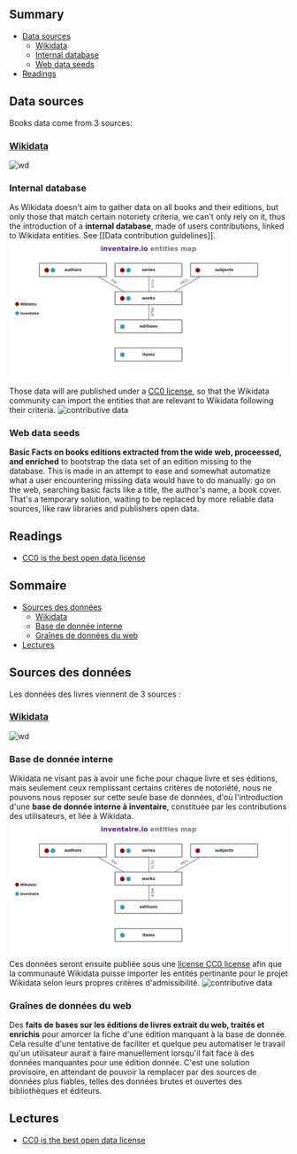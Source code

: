 <!-- LANG:EN, title="Books data"-->

## Summary

- [Data sources](#data-sources)
  - [Wikidata](#wikidata)
  - [Internal database](#internal-database)
  - [Web data seeds](#web-data-seeds)
- [Readings](#readings)

## Data sources

Books data come from 3 sources:

### [Wikidata](https://wikidata.org)
![wd](https://www.wikidata.org/static/images/project-logos/wikidatawiki.png)

### Internal database
As Wikidata doesn't aim to gather data on all books and their editions, but only those that match certain notoriety criteria, we can't only rely on it, thus the introduction of a **internal database**, made of users contributions, linked to Wikidata entities. See [[Data contribution guidelines]].
![entities map](https://raw.githubusercontent.com/inventaire/entities-map/master/screenshots/entities-map.png)

Those data will are published under a [CC0 license](https://en.wikipedia.org/wiki/CC0), so that the Wikidata community can import the entities that are relevant to Wikidata following their criteria.
![contributive data](https://trello-attachments.s3.amazonaws.com/56e00fd7fbc3e6a2cc85aa56/803x625/2261e082efceca9a8a7598726a818b16/contributive_data.png)

### Web data seeds
**Basic Facts on books editions extracted from the wide web, proceessed, and enriched** to bootstrap the data set of an edition missing to the database. This is made in an attempt to ease and somewhat automatize what a user encountering missing data would have to do manually: go on the web, searching basic facts like a title, the author's name, a book cover. That's a temporary solution, waiting to be replaced by more reliable data sources, like raw libraries and publishers open data.

## Readings
* [CC0 is the best open data license](https://pietercolpaert.be/open%20data/2017/02/23/cc0.html)


<!-- LANG:FR, title="Données des livres"-->

## Sommaire

- [Sources des données](#sources-des-donn%C3%A9es)
  - [Wikidata](#wikidata)
  - [Base de donnée interne](#base-de-donn%C3%A9e-interne)
  - [Graînes de données du web](#gra%C3%AEnes-de-donn%C3%A9es-du-web)
- [Lectures](#lectures)

## Sources des données

Les données des livres viennent de 3 sources :

### [Wikidata](https://wikidata.org)
![wd](https://www.wikidata.org/static/images/project-logos/wikidatawiki.png)

### Base de donnée interne
Wikidata ne visant pas à avoir une fiche pour chaque livre et ses éditions, mais seulement ceux remplissant certains critères de notoriété, nous ne pouvons nous reposer sur cette seule base de données, d'où l'introduction d'une **base de donnée interne à inventaire**, constituée par les contributions des utilisateurs, et liée à Wikidata.
![entities map](https://raw.githubusercontent.com/inventaire/entities-map/master/screenshots/entities-map.png)
Ces données seront ensuite publiée sous une [license CC0 license](https://fr.wikipedia.org/wiki/CC0) afin que la communauté Wikidata puisse importer les entités pertinante pour le projet Wikidata selon leurs propres critères d'admissibilité.
![contributive data](https://trello-attachments.s3.amazonaws.com/56e00fd7fbc3e6a2cc85aa56/803x625/2261e082efceca9a8a7598726a818b16/contributive_data.png)

### Graînes de données du web
Des **faits de bases sur les éditions de livres extrait du web, traités et enrichis** pour amorcer la fiche d'une édition manquant à la base de donnée. Cela resulte d'une tentative de faciliter et quelque peu automatiser le travail qu'un utilisateur aurait à faire manuellement lorsqu'il fait face à des données manquantes pour une édition donnée. C'est une solution provisoire, en attendant de pouvoir la remplacer par des sources de données plus fiables, telles des données brutes et ouvertes des bibliothèques et éditeurs.

## Lectures
* [CC0 is the best open data license](https://pietercolpaert.be/open%20data/2017/02/23/cc0.html)